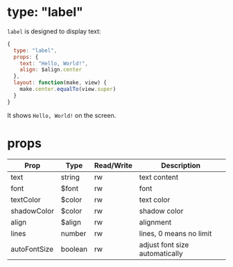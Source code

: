 # type: "label"

`label` is designed to display text:

```js
{
  type: "label",
  props: {
    text: "Hello, World!",
    align: $align.center
  },
  layout: function(make, view) {
    make.center.equalTo(view.super)
  }
}
```

It shows `Hello, World!` on the screen.

# props

Prop | Type | Read/Write | Description
---|---|---|---
text | string | rw | text content
font | $font | rw | font
textColor | $color | rw | text color
shadowColor | $color | rw | shadow color
align | $align | rw | alignment
lines | number | rw | lines, 0 means no limit
autoFontSize | boolean | rw | adjust font size automatically